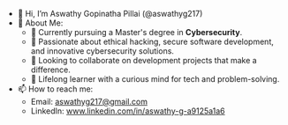 - 👋 Hi, I’m Aswathy Gopinatha Pillai (@aswathyg217)
- 🚀 About Me:
  - 🌱 Currently pursuing a Master's degree in **Cybersecurity**.
  - 👀 Passionate about ethical hacking, secure software development, and innovative cybersecurity solutions.
  - 💞️ Looking to collaborate on development projects that make a difference.
  - 🧠 Lifelong learner with a curious mind for tech and problem-solving.
- 📫 How to reach me:
  - Email: aswathyg217@gmail.com
  - LinkedIn: www.linkedin.com/in/aswathy-g-a9125a1a6
<!---
aswathyg217/aswathyg217 is a ✨ special ✨ repository because its `README.md` (this file) appears on your GitHub profile.
You can click the Preview link to take a look at your changes.
--->
